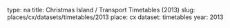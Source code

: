 type: na
title: Christmas Island / Transport Timetables (2013)
slug: places/cx/datasets/timetables/2013
place: cx
dataset: timetables
year: 2013

